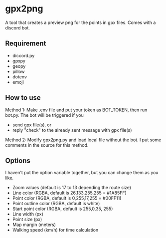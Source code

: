# gpx2png

A tool that creates a preview png for the points in gpx files.
Comes with a discord bot.

## Requirement
- diccord.py
- gpxpy
- geopy
- pillow
- dotenv
- emoji

## How to use
Method 1: Make .env file and put your token as BOT_TOKEN, then run bot.py. The bot will be triggered if you
  - send gpx file(s), or
  - reply "check" to the already sent message with gpx file(s)

Method 2: Modify gpx2png.py and load local file without the bot. I put some comments in the source for this method.

## Options
I haven't put the option variable together, but you can change them as you like.
- Zoom values (default is 17 to 13 depending the route size)
- Line color (RGBA, default is 26,133,255,255 = #1A85FF)
- Point color (RGBA, default is 0,255,17,255 =  #00FF11)
- Point outline color (RGBA, default is white)
- Start point color (RGBA, default is 255,0,35, 255)
- Line width (px)
- Point size (px)
- Map margin (meters)
- Walking speed (km/h) for time calculation
